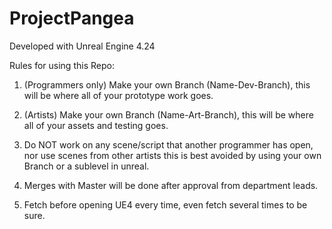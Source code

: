 # ProjectPangea

Developed with Unreal Engine 4.24

Rules for using this Repo: 

1. (Programmers only) Make your own Branch (Name-Dev-Branch), this will be where all of your prototype work goes.

2. (Artists) Make your own Branch (Name-Art-Branch), this will be where all of your assets and testing goes.

3. Do NOT work on any scene/script that another programmer has open, nor use scenes from other artists this is best avoided by using your own Branch or a sublevel in unreal.

4. Merges with Master will be done after approval from department leads.

5. Fetch before opening UE4 every time, even fetch several times to be sure.
